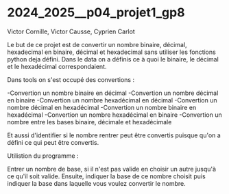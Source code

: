 # 2024_2025__p04_projet1_gp8
Victor Cornille,
Victor Causse,
Cyprien Carlot


Le but de ce projet est de convertir un nombre binaire, décimal, hexadecimal en binaire, décimal et
 hexadecimal sans utiliser les fonctions python deja défini.
Dans le data on a définis ce à quoi le binaire, le décimal et le hexadécimal correspondaient.

Dans tools on s'est occupé des convertions :

-Convertion un nombre binaire en décimal
-Convertion un nombre décimal en binaire
-Convertion un nombre hexadécimal en décimal 
-Convertion un nombre décimal en hexadécimal
-Convertion un nombre binaire en hexadécimal
-Convertion un nombre hexadécimal en binaire
-Convertion un nombre entre les bases binaire, décimale et hexadécimale

Et aussi d'identifier si le nombre rentrer peut être convertis puisque qu'on a défini ce qui peut être convertis.

Utilistion du programme : 

Entrer un nombre de base, si il n'est pas valide en choisir un autre jusqu'à ce qu'il soit valide.
Ensuite, indiquer la base de ce nombre choisit puis indiquer la base dans laquelle vous voulez convertir le nombre.
